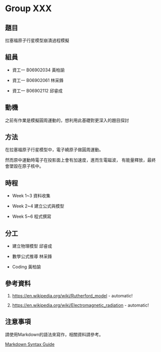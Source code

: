 # Group XXX

## 題目

拉塞福原子行星模型崩潰過程模擬

## 組員

 * 資工一 B06902034 黃柏諭

 * 資工一 B06902061 林采鋒

 * 資工一 B06902112 邱睿成

## 動機

之前有作業是模擬圓周運動的，想利用此基礎對更深入的題目探討

## 方法

在拉塞福原子行星模型中，電子繞原子做圓周運動。

然而原中運動時電子在投影面上會有加速度，進而生電磁波，
有能量釋放，最終會墜毀在原子核中。

## 時程

 * Week 1~3 資料收集

 * Week 2~4 建立公式與模型

 * Week 5~6 程式撰寫

## 分工

 * 建立物理模型 邱睿成

 * 數學公式推導 林采鋒

 * Coding 黃柏諭


## 參考資料

 1. https://en.wikipedia.org/wiki/Rutherford_model - automatic!

 2. https://en.wikipedia.org/wiki/Electromagnetic_radiation - automatic!
 


## 注意事項

請使用Markdown的語法來寫作，相關資料請參考。

[Markdown Syntax Guide](https://guides.github.com/features/mastering-markdown/)
